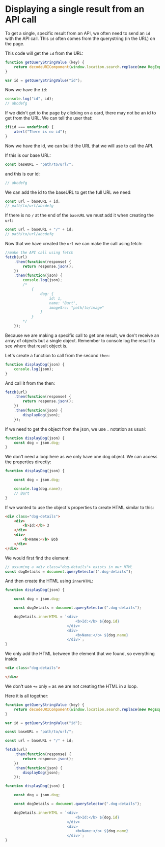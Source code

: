 # Displaying a single result from an API call

To get a single, specific result from an API, we often need to send an `id` with the API call. This `id` often comes from the querystring (in the URL) on the page.

This code will get the `id` from the URL:

```js
function getQueryStringValue (key) {
    return decodeURIComponent(window.location.search.replace(new RegExp("^(?:.*[&\\?]" + encodeURIComponent(key).replace(/[\.\+\*]/g, "\\$&") + "(?:\\=([^&]*))?)?.*$", "i"), "$1"));
}

var id = getQueryStringValue("id");
```

Now we have the `id`:

```js
console.log("id", id);
// abcdefg
```

If we didn't get to the page by clicking on a card, there may not be an id to get from the URL. We can tell the user that:

```js
if(id === undefined) {
    alert("There is no id");
}
```

Now we have the id, we can build the URL that we will use to call the API.

If this is our base URL:

```js
const baseURL = "path/to/url/";
```

and this is our id:

```js
// abcdefg
```

We can add the id to the baseURL to get the full URL we need:

```js
const url = baseURL + id;
// path/to/url/abcdefg
```

If there is no `/` at the end of the `baseURL` we must add it when creating the `url`:

```js
const url = baseURL + "/" + id;
// path/to/url/abcdefg
```

Now that we have created the `url` we can make the call using fetch:

```js
//make the API call using fetch
fetch(url)
    .then(function(response) {
        return response.json();
    })
    .then(function(json) {
        console.log(json);
        /*            
            { 
                dog: {
                    id: 1,
                    name: "Burt",
                    imageSrc: "path/to/image"
                } 
            }                               
        */
    });
```

Because we are making a specific call to get one result, we don't receive an array of objects but a single object. Remember to console log the result to see where that result object is.

Let's create a function to call from the second `then`:

```js
function displayDog(json) {
    console.log(json);
}
```

And call it from the then:

```js
fetch(url)
    .then(function(response) {
        return response.json();
    })
    .then(function(json) {
        displayDog(json);       
    });
```

If we need to get the object from the json, we use `.` notation as usual:

```js
function displayDog(json) {
    const dog = json.dog;
}
```

We don't need a loop here as we only have one dog object. We can access the properties directly:

```js
function displayDog(json) {

    const dog = json.dog;

    console.log(dog.name);
    // Burt
}
```

If we wanted to use the object's properties to create HTML similar to this:

```html
<div class="dog-details">
    <div>
        <b>Id:</b> 3
    </div>
    <div>
        <b>Name:</b> Bob
    </div>
</div>
```

We would first find the element:

```js
// assuming a <div class="dog-details"> exists in our HTML
const dogDetails = document.querySelector(".dog-details");
```

And then create the HTML using `innerHTML`:

```js
function displayDog(json) {

    const dog = json.dog;

    const dogDetails = document.querySelector(".dog-details");

    dogDetails.innerHTML = `<div>
                                <b>Id:</b> ${dog.id}
                            </div>
                            <div>
                                <b>Name:</b> ${dog.name}
                            </div>`;
}
```

We only add the HTML between the element that we found, so everything inside

```html
<div class="dog-details">

</div>
```

We don't use `+=` only `=` as we are not creating the HTML in a loop.


Here it is all together:

```js
function getQueryStringValue (key) {
    return decodeURIComponent(window.location.search.replace(new RegExp("^(?:.*[&\\?]" + encodeURIComponent(key).replace(/[\.\+\*]/g, "\\$&") + "(?:\\=([^&]*))?)?.*$", "i"), "$1"));
}

var id = getQueryStringValue("id");

const baseURL = "path/to/url/";

const url = baseURL + "/" + id;

fetch(url)
    .then(function(response) {
        return response.json();
    })
    .then(function(json) {
        displayDog(json);       
    });

function displayDog(json) {

    const dog = json.dog;

    const dogDetails = document.querySelector(".dog-details");

    dogDetails.innerHTML = `<div>
                                <b>Id:</b> ${dog.id}
                            </div>
                            <div>
                                <b>Name:</b> ${dog.name}
                            </div>`;
}
```


